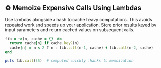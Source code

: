## ♻️ Memoize Expensive Calls Using Lambdas
Use lambdas alongside a hash to cache heavy computations. This avoids repeated work and speeds up your application. Store prior results keyed by input parameters and return cached values on subsequent calls.

```ruby
fib = ->(n, cache = {}) do
  return cache[n] if cache.key?(n)
  cache[n] = n < 2 ? n : fib.call(n-1, cache) + fib.call(n-2, cache)
end

puts fib.call(35)  # computed quickly thanks to memoization
```